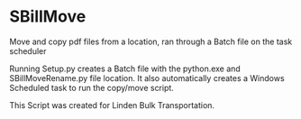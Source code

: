# SBillMove
Move and copy pdf files from a location, ran through a Batch file on the task scheduler

Running Setup.py creates a Batch file with the python.exe and SBillMoveRename.py file location. It also automatically creates a Windows Scheduled task to run the copy/move script.

This Script was created for Linden Bulk Transportation.
